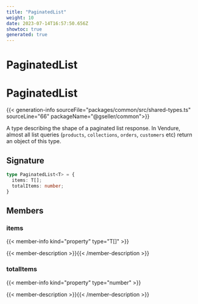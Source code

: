 ```yaml
---
title: "PaginatedList"
weight: 10
date: 2023-07-14T16:57:50.656Z
showtoc: true
generated: true
---
```

<!-- This file was generated from the Vendure source. Do not modify. Instead, re-run the "docs:build" script -->

# PaginatedList
<div class="symbol">


# PaginatedList

{{< generation-info sourceFile="packages/common/src/shared-types.ts" sourceLine="66" packageName="@gseller/common">}}

A type describing the shape of a paginated list response. In Vendure, almost all list queries
(`products`, `collections`, `orders`, `customers` etc) return an object of this type.

## Signature

```TypeScript
type PaginatedList<T> = {
  items: T[];
  totalItems: number;
}
```
## Members

### items

{{< member-info kind="property" type="T[]"  >}}

{{< member-description >}}{{< /member-description >}}

### totalItems

{{< member-info kind="property" type="number"  >}}

{{< member-description >}}{{< /member-description >}}


</div>
